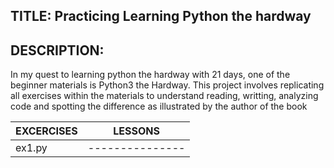 ## TITLE: Practicing Learning Python the hardway

## DESCRIPTION:
In my quest to learning python the hardway with 21 days, one of the beginner materials is Python3 the Hardway.
This project involves replicating all exercises within the materials to understand reading, writting, analyzing code and spotting the difference as illustrated by the author of the book

| EXCERCISES | LESSONS |
|------------|----------|
|ex1.py|---------------|